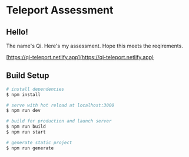 # Teleport Assessment

## Hello!

The name's Qi. Here's my assessment. Hope this meets the reqirements.

[https://qi-teleport.netlify.app](https://qi-teleport.netlify.app)

## Build Setup

```bash
# install dependencies
$ npm install

# serve with hot reload at localhost:3000
$ npm run dev

# build for production and launch server
$ npm run build
$ npm run start

# generate static project
$ npm run generate
```
